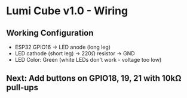 # Lumi Cube v1.0 - Wiring

## Working Configuration
- ESP32 GPIO16 → LED anode (long leg)
- LED cathode (short leg) → 220Ω resistor → GND
- LED Color: Green (white LEDs don't work - voltage too low)

## Next: Add buttons on GPIO18, 19, 21 with 10kΩ pull-ups